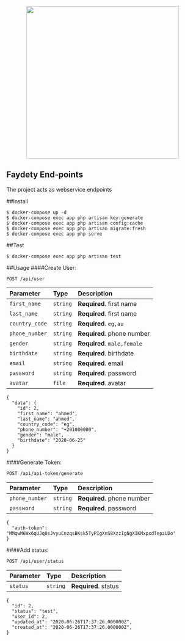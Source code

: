 <p align="center"><img src="https://res.cloudinary.com/dtfbvvkyp/image/upload/v1566331377/laravel-logolockup-cmyk-red.svg" width="400"></p>

## Faydety End-points

The project acts as webservice endpoints

##Install
```
$ docker-compose up -d
$ docker-compose exec app php artisan key:generate
$ docker-compose exec app php artisan config:cache
$ docker-compose exec app php artisan migrate:fresh
$ docker-compose exec app php serve
```

##Test
```
$ docker-compose exec app php artisan test
```

##Usage
####Create User:
```
POST /api/user
```
| Parameter | Type | Description |
| :--- | :--- | :--- |
| `first_name` | `string` | **Required**. first name |
| `last_name` | `string` | **Required**. first name |
| `country_code` | `string` | **Required**. `eg,au` |
| `phone_number` | `string` | **Required**. phone number |
| `gender` | `string` | **Required**. `male,female` |
| `birthdate` | `string` | **Required**. birthdate |
| `email` | `string` | **Required**. email |
| `password` | `string` | **Required**. password |
| `avatar` | `file` | **Required**. avatar |

```
{
  "data": {
    "id": 2,
    "first_name": "ahmed",
    "last_name": "ahmed",
    "country_code": "eg",
    "phone_number": "+201000000",
    "gender": "male",
    "birthdate": "2020-06-25"
  }
}
```

####Generate Token:
```
POST /api/api-token/generate
```
| Parameter | Type | Description |
| :--- | :--- | :--- |
| `phone_number` | `string` | **Required**. phone number |
| `password` | `string` | **Required**. password |

```
{
  "auth-token": "MMqwM6Wx6qUJq0sJvyuCnzqsBKsk5TyPIgXnS8XzzIgNgXIKMxpxdTepzUDo"
}
```

####Add status:
```
POST /api/user/status
```
| Parameter | Type | Description |
| :--- | :--- | :--- |
| `status` | `string` | **Required**. status |

```
{
  "id": 2,
  "status": "test",
  "user_id": 2,
  "updated_at": "2020-06-26T17:37:26.000000Z",
  "created_at": "2020-06-26T17:37:26.000000Z",
}
```